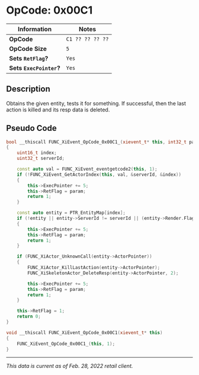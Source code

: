 # OpCode: 0x00C1

| Information               | Notes |
|---                        |---    |
| **OpCode**                | `C1 ?? ?? ?? ??` |
| **OpCode Size**           | `5`   |
| **Sets `RetFlag`?**       | `Yes` |
| **Sets `ExecPointer`?**   | `Yes` |

## Description

Obtains the given entity, tests it for something. If successful, then the last action is killed and its resp data is deleted.

## Pseudo Code

```cpp
bool __thiscall FUNC_XiEvent_OpCode_0x00C1_(xievent_t* this, int32_t param)
{
    uint16_t index;
    uint32_t serverId;

    const auto val = FUNC_XiEvent_eventgetcode2(this, 1);
    if (!FUNC_XiEvent_GetActorIndex(this, val, &serverId, &index))
    {
        this->ExecPointer += 5;
        this->RetFlag = param;
        return 1;
    }

    const auto entity = PTR_EntityMap[index];
    if (!entity || entity->ServerId != serverId || (entity->Render.Flags0 & 0x200) == 0 || (entity->Render.Flags0 & 0x80) == 0)
    {
        this->ExecPointer += 5;
        this->RetFlag = param;
        return 1;
    }

    if (FUNC_XiActor_UnknownCall(entity->ActorPointer))
    {
        FUNC_XiActor_KillLastAction(entity->ActorPointer);
        FUNC_XiSkeletonActor_DeleteResp(entity->ActorPointer, 2);

        this->ExecPointer += 5;
        this->RetFlag = param;
        return 1;
    }

    this->RetFlag = 1;
    return 0;
}

void __thiscall FUNC_XiEvent_OpCode_0x00C1(xievent_t* this)
{
    FUNC_XiEvent_OpCode_0x00C1_(this, 1);
}
```

---

_This data is current as of Feb. 28, 2022 retail client._